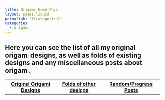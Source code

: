 ```yaml
---
title: Origami Home Page
layout: pages.liquid
permalink: /{{categories}}
categories: 
  - origami
---
```

## Here you can see the list of all my original origami designs, as well as folds of existing designs and any miscellaneous posts about origami. 

<div class = "header">
<div class = "header-middle">
<table>
<th> <a href= {{site.base_url}}/origami/original/index.html> Original Origami Designs </a></th>
<th> <a href= {{site.base_url}}/origami/original/index.html> Folds of other designs </a> </th>
<th> <a href= {{site.base_url}}/origami/original/index.html> Random/Progress Posts </a></th>
</table>
</div>
</div>
